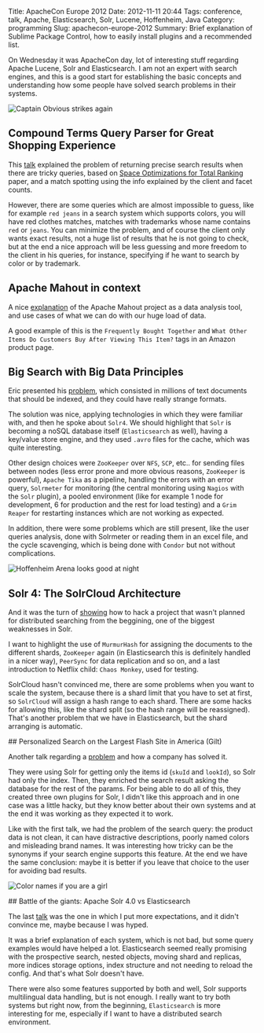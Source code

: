 Title: ApacheCon Europe 2012
Date: 2012-11-11 20:44
Tags: conference, talk, Apache, Elasticsearch, Solr, Lucene, Hoffenheim, Java
Category: programming
Slug: apachecon-europe-2012
Summary: Brief explanation of Sublime Package Control, how to easily install plugins and a recommended list.

On Wednesday it was ApacheCon day, lot of interesting stuff regarding Apache Lucene, Solr and Elasticsearch. I am not an expert with search engines, and this is a good start for establishing the basic concepts and understanding how some people have solved search problems in their systems.

![Captain Obvious strikes again](https://pbs.twimg.com/media/A7Fb2aPCAAAtQy2.jpg)

## Compound Terms Query Parser for Great Shopping Experience

This [talk](http://www.apachecon.eu/schedule/presentation/18/?utm_source=twitter&utm_medium=social&utm_content=79e580ba-95ca-43cb-9739-95693cf4770e) explained the problem of returning precise search results when there are tricky queries, based on [Space Optimizations for Total Ranking](http://www.google.com/url?sa=t&rct=j&q=&esrc=s&source=web&cd=1&cad=rja&ved=0CCcQFjAA&url=http%3A%2F%2Flucene.sourceforge.net%2Fpapers%2Friao97.ps&ei=7O-fUPHRLYSh4gTA4IGQCA&usg=AFQjCNF3SmHeiPe-h1A48ztdx8Qx1R-r7w) paper, and a match spotting using the info explained by the client and facet counts.

However, there are some queries which are almost impossible to guess, like for example `red jeans` in a search system which supports colors, you will have red clothes matches, matches with trademarks whose name contains `red` or `jeans`. You can minimize the problem, and of course the client only wants exact results, not a huge list of results that he is not going to check, but at the end a nice approach will be less guessing and more freedom to the client in his queries, for instance, specifying if he want to search by color or by trademark.

## Apache Mahout in context

A nice [explanation](http://www.apachecon.eu/schedule/presentation/1/) of the Apache Mahout project as a data analysis tool, and use cases of what we can do with our huge load of data.

A good example of this is the `Frequently Bought Together` and `What Other Items Do Customers Buy After Viewing This Item?` tags in an Amazon product page.

## Big Search with Big Data Principles

Eric presented his [problem](http://www.apachecon.eu/schedule/presentation/13/), which consisted in millions of text documents that should be indexed, and they could have really strange formats.

The solution was nice, applying technologies in which they were familiar with, and then he spoke about `Solr4`. We should highlight that `Solr` is becoming a noSQL database itself (`Elasticsearch` as well), having a key/value store engine, and they used `.avro` files for the cache, which was quite interesting.

Other design choices were `ZooKeeper` over `NFS`, `SCP`, etc.. for sending files between nodes (less error prone and more obvious reasons, `ZooKeeper` is powerful), `Apache Tika` as a pipeline, handling the errors with an error query, `Solrmeter` for monitoring (the central monitoring using `Nagios` with the `Solr` plugin), a pooled environment (like for example 1 node for development, 6 for production and the rest for load testing) and a `Grim Reaper` for restarting instances which are not working as expected.

In addition, there were some problems which are still present, like the user queries analysis, done with Solrmeter or reading them in an excel file, and the cycle scavenging, which is being done with `Condor` but not without complications.</p>

![Hoffenheim Arena looks good at night](http://i.imgur.com/puR3H.jpg)

## Solr 4: The SolrCloud Architecture

And it was the turn of [showing](http://www.apachecon.eu/schedule/presentation/23/) how to hack a project that wasn't planned for distributed searching from the beggining, one of the biggest weaknesses in Solr.

I want to highlight the use of `MurmurHash` for assigning the documents to the different shards, `ZooKeeper` again (in Elasticsearch this is definitely handled in a nicer way), `PeerSync` for data replication and so on, and a last introduction to Netflix child: `Chaos Monkey`, used for testing.

SolrCloud hasn't convinced me, there are some problems when you want to scale the system, because there is a shard limit that you have to set at first, so `SolrCloud` will assign a hash range to each shard. There are some hacks for allowing this, like the shard split (so the hash range will be reassigned). That's another problem that we have in Elasticsearch, but the shard arranging is automatic.

## Personalized Search on the Largest Flash Site in America (Gilt)

Another talk regarding a [problem](http://www.apachecon.eu/schedule/presentation/21/) and how a company has solved it.

They were using Solr for getting only the items id (`skuId` and `lookId`), so Solr had only the index. Then, they enriched the search result asking the database for the rest of the params. For being able to do all of this, they created three own plugins for Solr, I didn't like this approach and in one case was a little hacky, but they know better about their own systems and at the end it was working as they expected it to work.

Like with the first talk, we had the problem of the search query: the product data is not clean, it can have distractive descriptions, poorly named colors and misleading brand names. It was interesting how tricky can be the synonyms if your search engine supports this feature. At the end we have the same conclusion: maybe it is better if you leave that choice to the user for avoiding bad results.

![Color names if you are a girl](https://pbs.twimg.com/media/A7G74L7CUAU6XLo.jpg)

## Battle of the giants: Apache Solr 4.0 vs Elasticsearch

The last [talk](http://www.apachecon.eu/schedule/presentation/24/) was the one in which I put more expectations, and it didn't convince me, maybe because I was hyped.

It was a brief explanation of each system, which is not bad, but some query examples would have helped a lot. Elasticsearch seemed really promising with the prospective search, nested objects, moving shard and replicas, more indices storage options, index structure and not needing to reload the config. And that's what Solr doesn't have.

There were also some features supported by both and well, Solr supports multilingual data handling, but is not enough. I really want to try both systems but right now, from the beginning, `Elasticsearch` is more interesting for me, especially if I want to have a distributed search environment.